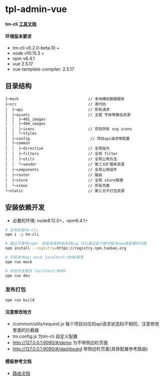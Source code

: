 # tpl-admin-vue

#### tm-cli [工具文档](http://4g.gitee.io/tm-cli/)

#### 环境版本要求
- tm-cli v0.2.0-beta.10 +
- node v10.15.3 +
- npm v6.4.1
- vue 2.5.17
- vue-template-compiler: 2.5.17

## 目录结构
```
├─mock                               // 本地模拟数据服务
├─src                                // 源代码
│  ├─api                             // 所有请求
│  ├─assets                          // 主题 字体等静态资源
│  │  ├─401_images
│  │  ├─404_images
│  │  ├─icons                        // 项目所有 svg icons
│  │  └─styles
│  ├─config                           // 项目api请求等配置          
│  ├─common
│  │  ├─directive                    // 全局指令
│  │  ├─filters                      // 全局 filter
│  │  ├─utils                        // 全局公用方法
│  │  └─vendor                       // 第三方扩展库资源
│  ├─components                      // 全局公用组件
│  ├─router                          // 路由
│  ├─store                           // 全局 store管理
│  └─views                           // 所有页面 
└─static                             // 第三方不打包资源

```

## 安装依赖开发
- 必要的环境: node8.12.0+，npm6.4.1+

```bash
# 全局安装tm-cli
npm i -g tm-cli

# 建议不要用cnpm  安装有各种诡异的bug 可以通过如下操作解决npm速度慢的问题
npm install --registry=https://registry.npm.taobao.org

# 开启本地api mock localhost:8900服务
npm run mock

# 开启开发服务 localhost:9090
npm run dev
```
### 发布打包

```
npm run build
```

#### 注意修改地方
- /common/utils/request.js 每个项目对应的api请求状态码不相同，注意修改里面的拦截器
- tm.config.js 为tm-cli 自定义配置
- http://127.0.0.1:9090/#/demo 为不带侧边栏页面
- http://127.0.0.1:9090/#/dashboard 带侧边栏页面(具体配置参考路由)

#### 模板参考文档
- [路由文档](https://panjiachen.github.io/vue-element-admin-site/zh/guide/essentials/router-and-nav.html#%E9%85%8D%E7%BD%AE%E9%A1%B9)

